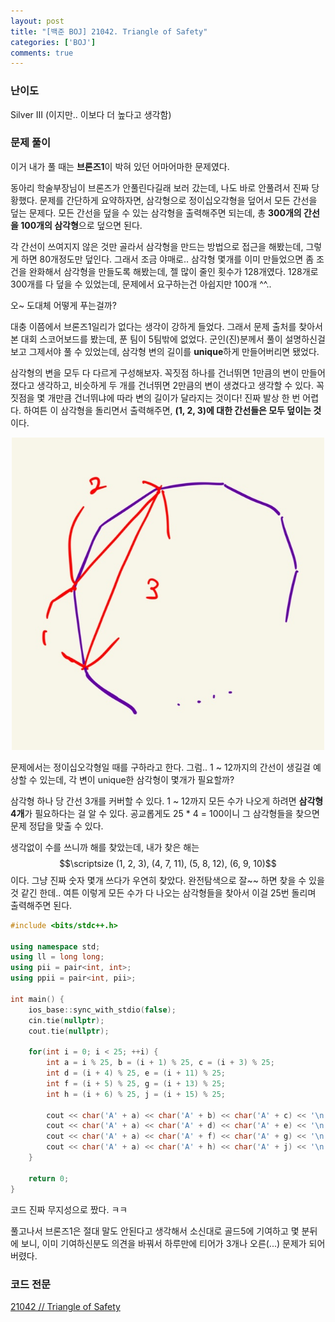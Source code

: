 ```yaml
---
layout: post
title: "[백준 BOJ] 21042. Triangle of Safety"
categories: ['BOJ']
comments: true
---
```

<script type="text/javascript" 
src="https://cdn.mathjax.org/mathjax/latest/MathJax.js?config=TeX-AMS_HTML">
</script>
### **난이도**

Silver III (이지만.. 이보다 더 높다고 생각함)

### **문제 풀이**

이거 내가 풀 때는 **브론즈1**이 박혀 있던 어마어마한 문제였다.

동아리 학술부장님이 브론즈가 안풀린다길래 보러 갔는데, 나도 바로 안풀려서 진짜 당황했다. 문제를 간단하게 요약하자면, 삼각형으로 정이십오각형을 덮어서 모든 간선을 덮는 문제다. 모든 간선을 덮을 수 있는 삼각형을 출력해주면 되는데, 총 **300개의 간선을 100개의 삼각형**으로 덮으면 된다.

각 간선이 쓰여지지 않은 것만 골라서 삼각형을 만드는 방법으로 접근을 해봤는데, 그렇게 하면 80개정도만 덮인다. 그래서 조금 야매로.. 삼각형 몇개를 이미 만들었으면 좀 조건을 완화해서 삼각형을 만들도록 해봤는데, 젤 많이 줄인 횟수가 128개였다. 128개로 300개를 다 덮을 수 있었는데, 문제에서 요구하는건 아쉽지만 100개 ^^..

오~ 도대체 어떻게 푸는걸까?

대충 이쯤에서 브론즈1일리가 없다는 생각이 강하게 들었다. 그래서 문제 출처를 찾아서 본 대회 스코어보드를 봤는데, 푼 팀이 5팀밖에 없었다. 군인(진)분께서 풀이 설명하신걸 보고 그제서야 풀 수 있었는데, 삼각형 변의 길이를 **unique**하게 만들어버리면 됐었다.

삼각형의 변을 모두 다 다르게 구성해보자. 꼭짓점 하나를 건너뛰면 1만큼의 변이 만들어졌다고 생각하고, 비슷하게 두 개를 건너뛰면 2만큼의 변이 생겼다고 생각할 수 있다. 꼭짓점을 몇 개만큼 건너뛰냐에 따라 변의 길이가 달라지는 것이다! 진짜 발상 한 번 어렵다. 하여튼 이 삼각형을 돌리면서 출력해주면, **(1, 2, 3)에 대한 간선들은 모두 덮이는 것**이다.

<p align = "center"> <img src="/assets/img/21042/1.jpg" height = "500" alt="1"/> </p>

문제에서는 정이십오각형일 때를 구하라고 한다. 그럼.. 1 ~ 12까지의 간선이 생길걸 예상할 수 있는데, 각 변이 unique한 삼각형이 몇개가 필요할까?

삼각형 하나 당 간선 3개를 커버할 수 있다. 1 ~ 12까지 모든 수가 나오게 하려면 **삼각형 4개**가 필요하다는 걸 알 수 있다. 공교롭게도 25 * 4 = 100이니 그 삼각형들을 찾으면 문제 정답을 맞출 수 있다.

생각없이 수를 쓰니까 해를 찾았는데, 내가 찾은 해는 $$\scriptsize (1, 2, 3), (4, 7, 11), (5, 8, 12), (6, 9, 10)$$ 이다. 그냥 진짜 숫자 몇개 쓰다가 우연히 찾았다. 완전탐색으로 잘~~ 하면 찾을 수 있을 것 같긴 한데.. 여튼 이렇게 모든 수가 다 나오는 삼각형들을 찾아서 이걸 25번 돌리며 출력해주면 된다.

```cpp
#include <bits/stdc++.h>

using namespace std;
using ll = long long;
using pii = pair<int, int>;
using ppii = pair<int, pii>;

int main() {
    ios_base::sync_with_stdio(false);
    cin.tie(nullptr);
    cout.tie(nullptr);

    for(int i = 0; i < 25; ++i) {
        int a = i % 25, b = (i + 1) % 25, c = (i + 3) % 25;
        int d = (i + 4) % 25, e = (i + 11) % 25;
        int f = (i + 5) % 25, g = (i + 13) % 25;
        int h = (i + 6) % 25, j = (i + 15) % 25;

        cout << char('A' + a) << char('A' + b) << char('A' + c) << '\n';
        cout << char('A' + a) << char('A' + d) << char('A' + e) << '\n';
        cout << char('A' + a) << char('A' + f) << char('A' + g) << '\n';
        cout << char('A' + a) << char('A' + h) << char('A' + j) << '\n';
    }   

    return 0;
}
```

코드 진짜 무지성으로 짰다. ㅋㅋ

풀고나서 브론즈1은 절대 말도 안된다고 생각해서 소신대로 골드5에 기여하고 몇 분뒤에 보니, 이미 기여하신분도 의견을 바꿔서 하루만에 티어가 3개나 오른(...) 문제가 되어버렸다.

### **코드 전문**
[21042 // Triangle of Safety](https://github.com/eff3ct/Baekjoon-Online-Judge-Problem-Solving/blob/main/21042/21042.cpp)
